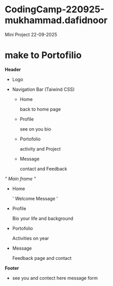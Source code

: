 # CodingCamp-220925-mukhammad.dafidnoor
Mini Project 22-09-2025
# make to Portofilio 

**Header**

- Logo

- Navigation Bar (Taiwind CSS)
 
   * Home 
 
      back to home page

  * Profile

      see on you bio
 
  * Portofolio

      activity and Project

  * Message 

      contact and Feedback

*" Main frame "* 

  * Home

     ' Welcome Message '

  * Profile

      Bio your life and background 

  * Portofolio

      Activities on year

  * Message

      Feedback page and contact


**Footer** 

  * see you and contect here message form

  
